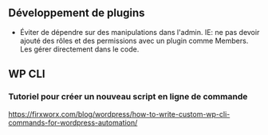 
## Développement de plugins

* Éviter de dépendre sur des manipulations dans l'admin. IE: ne pas devoir ajouté des rôles et des permissions avec un plugin comme Members. Les gérer directement dans le code.

## WP CLI

### Tutoriel pour créer un nouveau script en ligne de commande

https://firxworx.com/blog/wordpress/how-to-write-custom-wp-cli-commands-for-wordpress-automation/